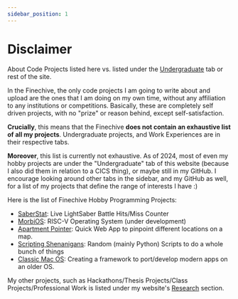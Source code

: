 ```yaml
---
sidebar_position: 1
---
```


# Disclaimer

About Code Projects listed here vs. listed under the [Undergraduate](/docs/category/undergraduate) tab or rest of the site.

In the Finechive, the only code projects I am going to write about and upload are the ones that I am doing on my own time, without any affiliation to any institutions or competitions. Basically, these are completely self driven projects, with no "prize" or reason behind, except self-satisfaction.

**Crucially**, this means that the Finechive **does not contain an exhaustive list of all my projects**. Undergraduate projects, and Work Experiences are in their respective tabs. 

**Moreover**, this list is currently not exhaustive. As of 2024, most of even my hobby projects are under the "Undergraduate" tab of this website (because I also did them in relation to a CICS thing), or maybe still in my GitHub. I encourage looking around other tabs in the sidebar, and my GitHub as well, for a list of my projects that define the range of interests I have :)

Here is the list of Finechive Hobby Programming Projects:

* [SaberStat](./saberstat): Live LightSaber Battle Hits/Miss Counter
* [MorbiOS](./morbios): RISC-V Operating System (under development)
* [Apartment Pointer](./aptPoint): Quick Web App to pinpoint different locations on a map.
* [Scripting Shenanigans](./scripting-shenanigans): Random (mainly Python) Scripts to do a whole bunch of things
* [Classic Mac OS](./classicMac.md): Creating a framework to port/develop modern apps on an older OS.

My other projects, such as Hackathons/Thesis Projects/Class Projects/Professional Work is listed under my website's [Research](https://skushagra.com/docs/category/research) section.